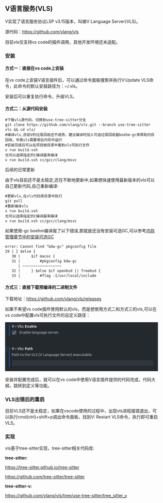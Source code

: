 ## V语言服务(VLS)

V实现了语言服务协议LSP v3.15版本，叫做V Language Server(VLS)。

源代码：https://github.com/vlang/vls

目前vls仅支持vs code的插件调用，其他开发环境还未适配。

### 安装

#### 方式一：直接在vs code上安装

在vs code上安装V语言插件后，可以通过命令面板搜索并执行V:Update VLS命令，此命令的默认安装路径为：~/.vls。

安装后可以重复执行命令，升级VLS。

#### 方式二：从源代码安装

```shell
#下载vls源代码，切换到use-tree-sitter分支
git clone https://github.com/vlang/vls.git --branch use-tree-sitter vls && cd vls/
#编译vls,目前V的垃圾回收还不成熟，建议编译时加入可选垃圾回收器boehm-gc来帮助内存回收，毕竟vls需要常驻内存中运行
#安装完成后可以在项目根目录中看到vls可执行文件
v run build.vsh
也可以选择指定的C编译器来编译
v run build.vsh cc/gcc/clang/msvc
```

后续的日常更新

由于vls目前还不是太稳定,还在不断地更新中,如果想快速使用最新版本的vls可以自己更新代码,自己重新编译:

```shell
#更新vls,在vls代码库目录中执行
git pull
#重新编译vls
v run build.vsh
也可以选择指定的C编译器来编译
v run build.vsh cc/gcc/clang/msvc
```

如果使用-gc boehm编译报了以下错误,那就是还没有安装可选GC,可以参考[内存管理章节中的安装可选GC](memory.md)

```shell
error: Cannot find "bdw-gc" pkgconfig file
29 | } $else {
   30 |     $if macos {
   31 |         #pkgconfig bdw-gc
      | ~~~~~~~~~~~~~~~~~~
   32 |     } $else $if openbsd || freebsd {
   33 |         #flag -I/usr/local/include
```

#### 方式三：直接下载预编译的二进制文件

下载地址：https://github.com/vlang/vls/releases

如果不希望vs code插件使用默认的vls，而是想使用方式二和方式三的vls,可以在vs code中配置vls可执行文件的自定义路径：

![](vls.assets/instructions.png)

安装并配置完成后，就可以在vs code中使用V语言插件提供的代码完成，代码大纲，跳转到定义等功能。

### VLS出错后的重启

目前VLS还不是太稳定，如果在vscode使用的过程中，出现vls进程报错退出，可以执行cmd(ctrl)+shift+p调出命令面板，找到V: Restart VLS命令，执行即可重启VLS。

### 实现

vls基于tree-sitter实现，tree-sitter相关代码库:

**tree-sitter:**

https://tree-sitter.github.io/tree-sitter

https://github.com/tree-sitter/tree-sitter

**tree-sitter-v:**

https://github.com/vlang/vls/tree/use-tree-sitter/tree_sitter_v